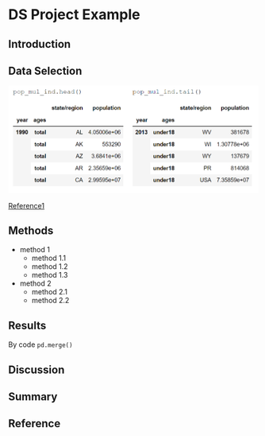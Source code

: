 # DS Project Example

## Introduction

## Data Selection

![Picture 1](lab1.PNG)


[Reference1](https://github.com/memoatwit/dsexample)
## Methods
- method 1
  - method 1.1
  - method 1.2
  - method 1.3
- method 2
  - method 2.1
  - method 2.2
## Results

By code `pd.merge()`
## Discussion

## Summary

## Reference
